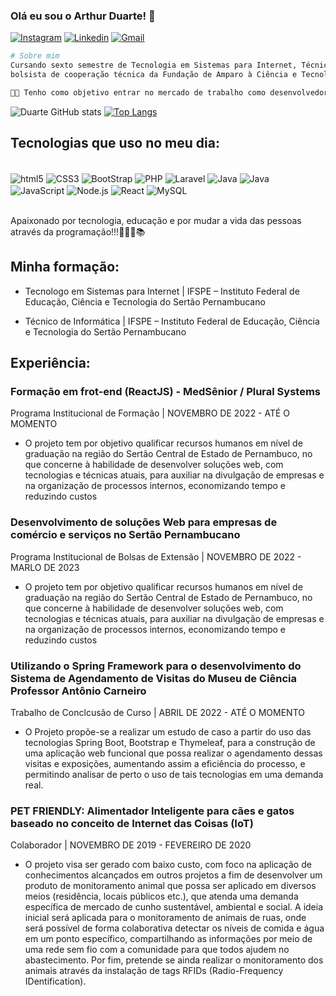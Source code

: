 ### Olá eu sou o Arthur Duarte! 👋

[![Instagram](https://img.shields.io/badge/Instagram-E4405F?style=for-the-badge&logo=instagram&logoColor=white)](https://www.instagram.com/duarte_arthur21/)
[![Linkedin](https://img.shields.io/badge/LinkedIn-0077B5?style=for-the-badge&logo=linkedin&logoColor=white)](https://www.linkedin.com/in/arthur-duarte-92931b201/)
[![Gmail](https://img.shields.io/badge/ferreiraduarte21@gmail.com-D14836?style=for-the-badge&logo=gmail&logoColor=white)]()

```bash
# Sobre mim
Cursando sexto semestre de Tecnologia em Sistemas para Internet, Técnico de Informática, 
bolsista de cooperação técnica da Fundação de Amparo à Ciência e Tecnologia de Pernambuco (FACEPE), desde maio de 2019. 

🧑‍💻 Tenho como objetivo entrar no mercado de trabalho como desenvolvedor FullStack!
```
![Duarte GitHub stats](https://github-readme-stats.vercel.app/api?username=duarte-arthur21&show_icons=true&theme=gruvbox) 
[![Top Langs](https://github-readme-stats.vercel.app/api/top-langs/?username=duarte-arthur21)](https://github.com/duarte-arthur21/github-readme-stats)

## Tecnologias que uso no meu dia:
<div style="display:inline_block"></br>
    <img align="center" alt="html5" src="https://img.shields.io/badge/HTML5-E34F26?style=for-the-badge&logo=html5&logoColor=white">
    <img align="center" alt="CSS3" src="https://img.shields.io/badge/CSS3-1572B6?style=for-the-badge&logo=css3&logoColor=white">
    <img align="center" alt="BootStrap" src="https://img.shields.io/badge/Bootstrap-563D7C?style=for-the-badge&logo=bootstrap&logoColor=white">
    <img align="center" alt="PHP" src="https://img.shields.io/badge/PHP-777BB4?style=for-the-badge&logo=php&logoColor=white">
    <img align="center" alt="Laravel" src="https://img.shields.io/badge/Laravel-FF2D20?style=for-the-badge&logo=laravel&logoColor=white">
    <img align="center" alt="Java" src="https://img.shields.io/badge/Java-ED8B00?style=for-the-badge&logo=java&logoColor=white">
    <img align="center" alt="Java" src="https://img.shields.io/badge/Spring-6DB33F?style=for-the-badge&logo=spring&logoColor=white">
    <img align="center" alt="JavaScript" src="https://img.shields.io/badge/JavaScript-323330?style=for-the-badge&logo=javascript&logoColor=F7DF1E">
    <img align="center" alt="Node.js" src="https://img.shields.io/badge/Node.js-43853D?style=for-the-badge&logo=node.js&logoColor=white">
    <img align="center" alt="React" src="https://img.shields.io/badge/React-20232A?style=for-the-badge&logo=react&logoColor=61DAFB">
    <img align="center" alt="MySQL" src="https://img.shields.io/badge/MySQL-00000F?style=for-the-badge&logo=mysql&logoColor=white">
</div></br>

Apaixonado por tecnologia, educação e por mudar a vida das pessoas através da programação!!!👊🧑‍💻📚

## Minha formação:

- Tecnologo em Sistemas para Internet | IFSPE – Instituto Federal de Educação,
Ciência e Tecnologia do Sertão Pernambucano

- Técnico de Informática | IFSPE – Instituto Federal de Educação, Ciência e
Tecnologia do Sertão Pernambucano

## Experiência:

### Formação em frot-end (ReactJS) - MedSênior / Plural Systems
Programa Institucional de Formação | NOVEMBRO DE 2022 - ATÉ O MOMENTO
-	O projeto tem por objetivo qualificar recursos humanos em nível de graduação na região
    do Sertão Central de Estado de Pernambuco, no que concerne à habilidade de desenvolver
    soluções web, com tecnologias e técnicas atuais, para auxiliar na divulgação de empresas e na
    organização de processos internos, economizando tempo e reduzindo custos
    
### Desenvolvimento de soluções Web para empresas de comércio e serviços no Sertão Pernambucano
Programa Institucional de Bolsas de Extensão | NOVEMBRO DE 2022 - MARLO DE 2023
-	O projeto tem por objetivo qualificar recursos humanos em nível de graduação na região
    do Sertão Central de Estado de Pernambuco, no que concerne à habilidade de desenvolver
    soluções web, com tecnologias e técnicas atuais, para auxiliar na divulgação de empresas e na
    organização de processos internos, economizando tempo e reduzindo custos

### Utilizando o Spring Framework para o desenvolvimento do Sistema de Agendamento de Visitas do Museu de Ciência Professor Antônio Carneiro
Trabalho de Conclcusão de Curso | ABRIL DE 2022 - ATÉ O MOMENTO
-	O Projeto propõe-se a realizar um estudo de caso a partir do uso das tecnologias Spring Boot, Bootstrap e Thymeleaf, 
    para a construção de uma aplicação web funcional que possa realizar o agendamento dessas visitas e exposições, 
    aumentando assim a eficiência do processo, e permitindo analisar de perto o uso de tais tecnologias em uma demanda real.

### PET FRIENDLY: Alimentador Inteligente para cães e gatos baseado no conceito de Internet das Coisas (IoT)
Colaborador | NOVEMBRO DE 2019 - FEVEREIRO DE 2020
-	O projeto visa ser gerado com baixo custo, com foco na aplicação de conhecimentos alcançados em outros projetos 
    a fim de desenvolver um produto de monitoramento animal que possa ser aplicado em diversos meios (residência, locais públicos etc.), 
    que atenda uma demanda específica de mercado de cunho sustentável, ambiental e social. A ideia inicial será aplicada para 
    o monitoramento de animais de ruas, onde será possível de forma colaborativa detectar os níveis de comida e água em um 
    ponto específico, compartilhando as informações por meio de uma rede sem fio com a comunidade para que todos ajudem no 
    abastecimento. Por fim, pretende se ainda realizar o monitoramento dos animais através da instalação de tags RFIDs (Radio-Frequency IDentification).
